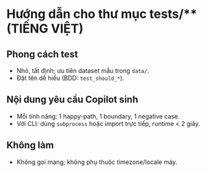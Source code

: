 # Hướng dẫn cho thư mục tests/** (TIẾNG VIỆT)

## Phong cách test
- Nhỏ, tất định; ưu tiên dataset mẫu trong `data/`.
- Đặt tên dễ hiểu (BDD: `test_should_*`).

## Nội dung yêu cầu Copilot sinh
- Mỗi tính năng: 1 happy-path, 1 boundary, 1 negative case.
- Với CLI: dùng `subprocess` hoặc import trực tiếp, runtime < 2 giây.

## Không làm
- Không gọi mạng; không phụ thuộc timezone/locale máy.
